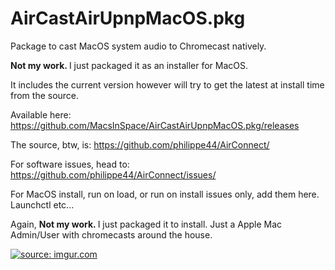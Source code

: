 # AirCastAirUpnpMacOS.pkg
Package to cast MacOS system audio to Chromecast natively.

<b> Not my work. </b> I just packaged it as an installer for MacOS.

It includes the current version however will try to get the latest at install time from the source.

Available here:
https://github.com/MacsInSpace/AirCastAirUpnpMacOS.pkg/releases

The source, btw, is: 
https://github.com/philippe44/AirConnect/

For software issues, head to:
https://github.com/philippe44/AirConnect/issues/

For MacOS install, run on load, or run on install issues only, add them here.
Launchctl etc... 

Again, <b> Not my work. </b> I just packaged it to install.
Just a Apple Mac Admin/User with chromecasts around the house.

<a href="https://imgur.com/w08GG4a"><img src="https://i.imgur.com/w08GG4a.png" title="source: imgur.com" /></a>
